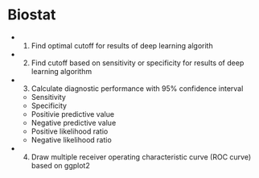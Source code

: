 # Biostat
- 01. Find optimal cutoff for results of deep learning algorith
- 02. Find cutoff based on sensitivity or specificity for results of deep learning algorithm
- 03. Calculate diagnostic performance with 95% confidence interval
   - Sensitivity
   - Specificity
   - Positivie predictive value
   - Negative predictive value
   - Positive likelihood ratio
   - Negative likelihood ratio 
- 04. Draw multiple receiver operating characteristic curve (ROC curve) based on ggplot2
